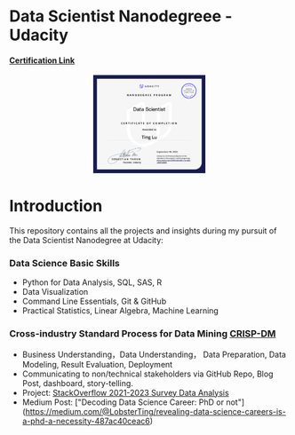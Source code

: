 # Data Scientist Nanodegreee - Udacity
#### [Certification Link](https://graduation.udacity.com/confirm/e/53f81a96-3650-11ee-b04a-ef88f7ab86f6)

<div align="center">
  <img src="https://github.com/Ting-DS/Data-Scientist-Nanodegreee-Udacity/blob/main/certification.png" width="40%">
</div>

# Introduction
This repository contains all the projects and insights during my pursuit of the Data Scientist Nanodegree at Udacity:
### Data Science Basic Skills
 - Python for Data Analysis, SQL, SAS, R
 - Data Visualization
 - Command Line Essentials, Git & GitHub
 - Practical Statistics, Linear Algebra, Machine Learning
### Cross-industry Standard Process for Data Mining [CRISP-DM](https://en.wikipedia.org/wiki/Cross-industry_standard_process_for_data_mining)
 - Business Understanding，Data Understanding， Data Preparation, Data Modeling, Result Evaluation, Deployment
 - Communicating to non/technical stakeholders via GitHub Repo, Blog Post, dashboard, story-telling.
 - Project: [StackOverflow 2021-2023 Survey Data Analysis](https://github.com/Ting-DS/Data-Scientist-Nanodegreee-Udacity/tree/main/StackOverflow_Survey_Insights)
 - Medium Post: ["Decoding Data Science Career: PhD or not"] (https://medium.com/@LobsterTing/revealing-data-science-careers-is-a-phd-a-necessity-487ac40ceac6)
